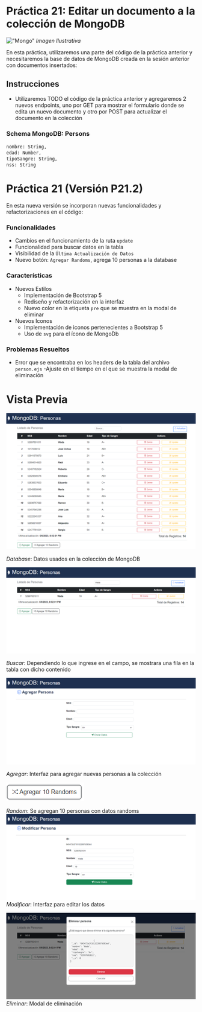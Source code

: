# Práctica 21: Editar un documento a la colección de MongoDB

!["Mongo"](https://www.openlogic.com/sites/default/files/image/2021-06/image-blog-openlogic-what-is-mongodb.png)
*Imagen Ilustrativa*

En esta práctica, utilizaremos una parte del código de la práctica anterior y necesitaremos la base de datos de MongoDB creada en la sesión anterior con documentos insertados:

## Instrucciones

- Utilizaremos TODO el código de la práctica anterior y agregaremos 2 nuevos
endpoints, uno por GET para mostrar el formulario donde se edita un nuevo
documento y otro por POST para actualizar el documento en la colección

### Schema MongoDB: Persons

```
nombre: String,
edad: Number,
tipoSangre: String,
nss: String
```

# Práctica 21 (Versión P21.2)

En esta nueva versión se incorporan nuevas funcionalidades y refactorizaciones en el código:

### Funcionalidades

- Cambios en el funcionamiento de la ruta `update`
- Funcionalidad para buscar datos en la tabla
- Visibilidad de la `Última Actualización de Datos`
- Nuevo botón: `Agregar Randoms`, agrega 10 personas a la database

### Características

- Nuevos Estilos
  - Implementación de Bootstrap 5
  - Rediseño y refactorización en la interfaz
  - Nuevo color en la etiqueta `pre` que se muestra en la modal de eliminar
- Nuevos Iconos
  - Implementación de iconos pertenecientes a Bootstrap 5
  - Uso de `svg` para el ícono de MongoDb

### Problemas Resueltos

- Error que se encontraba en los headers de la tabla del archivo `person.ejs`
-Ajuste en el tiempo en el que se muestra la modal de eliminación

# Vista Previa

!["Index"](./src/img/index.png)

*Database*: Datos usados en la colección de MongoDB

!["Search"](./src/img/search.png)

*Buscar*: Dependiendo lo que ingrese en el campo, se mostrara una fila en la tabla con dicho contenido

!["Add"](./src/img/add.png)

*Agregar*: Interfaz para agregar nuevas personas a la colección

!["Random"](./src/img/random.png)

*Random*: Se agregan 10 personas con datos randoms
!["Update"](./src/img/update.png)
*Modificar*: Interfaz para editar los datos

!["Delete"](./src/img/delete.png)
*Eliminar*: Modal de eliminación
